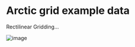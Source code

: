 # Arctic grid example data
Rectilinear Gridding... 

![image](https://user-images.githubusercontent.com/3368156/86608677-c4779580-bfa2-11ea-853c-1048a32f7d29.png)

